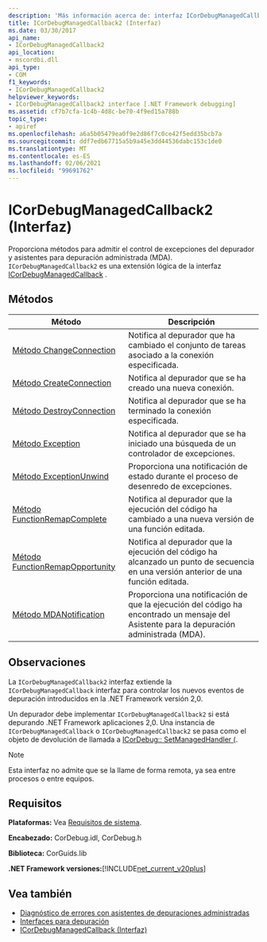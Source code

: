 ```yaml
---
description: 'Más información acerca de: interfaz ICorDebugManagedCallback2'
title: ICorDebugManagedCallback2 (Interfaz)
ms.date: 03/30/2017
api_name:
- ICorDebugManagedCallback2
api_location:
- mscordbi.dll
api_type:
- COM
f1_keywords:
- ICorDebugManagedCallback2
helpviewer_keywords:
- ICorDebugManagedCallback2 interface [.NET Framework debugging]
ms.assetid: cf7b7cfa-1c4b-4d8c-be70-4f9ed15a788b
topic_type:
- apiref
ms.openlocfilehash: a6a5b05479ea0f9e2d86f7c0ce42f5edd35bcb7a
ms.sourcegitcommit: ddf7edb67715a5b9a45e3dd44536dabc153c1de0
ms.translationtype: MT
ms.contentlocale: es-ES
ms.lasthandoff: 02/06/2021
ms.locfileid: "99691762"
---
```

# <a name="icordebugmanagedcallback2-interface"></a>ICorDebugManagedCallback2 (Interfaz)

Proporciona métodos para admitir el control de excepciones del depurador y asistentes para depuración administrada (MDA). `ICorDebugManagedCallback2` es una extensión lógica de la interfaz [ICorDebugManagedCallback](icordebugmanagedcallback-interface.md) .  
  
## <a name="methods"></a>Métodos  
  
|Método|Descripción|  
|------------|-----------------|  
|[Método ChangeConnection](icordebugmanagedcallback2-changeconnection-method.md)|Notifica al depurador que ha cambiado el conjunto de tareas asociado a la conexión especificada.|  
|[Método CreateConnection](icordebugmanagedcallback2-createconnection-method.md)|Notifica al depurador que se ha creado una nueva conexión.|  
|[Método DestroyConnection](icordebugmanagedcallback2-destroyconnection-method.md)|Notifica al depurador que se ha terminado la conexión especificada.|  
|[Método Exception](icordebugmanagedcallback2-exception-method.md)|Notifica al depurador que se ha iniciado una búsqueda de un controlador de excepciones.|  
|[Método ExceptionUnwind](icordebugmanagedcallback2-exceptionunwind-method.md)|Proporciona una notificación de estado durante el proceso de desenredo de excepciones.|  
|[Método FunctionRemapComplete](icordebugmanagedcallback2-functionremapcomplete-method.md)|Notifica al depurador que la ejecución del código ha cambiado a una nueva versión de una función editada.|  
|[Método FunctionRemapOpportunity](icordebugmanagedcallback2-functionremapopportunity-method.md)|Notifica al depurador que la ejecución del código ha alcanzado un punto de secuencia en una versión anterior de una función editada.|  
|[Método MDANotification](icordebugmanagedcallback2-mdanotification-method.md)|Proporciona una notificación de que la ejecución del código ha encontrado un mensaje del Asistente para la depuración administrada (MDA).|  
  
## <a name="remarks"></a>Observaciones  

 La `ICorDebugManagedCallback2` interfaz extiende la `ICorDebugManagedCallback` interfaz para controlar los nuevos eventos de depuración introducidos en la .NET Framework versión 2,0.  
  
 Un depurador debe implementar `ICorDebugManagedCallback2` si está depurando .NET Framework aplicaciones 2,0. Una instancia de `ICorDebugManagedCallback` o `ICorDebugManagedCallback2` se pasa como el objeto de devolución de llamada a [ICorDebug:: SetManagedHandler (](icordebug-setmanagedhandler-method.md).  
  
> [!NOTE]
> Esta interfaz no admite que se la llame de forma remota, ya sea entre procesos o entre equipos.  
  
## <a name="requirements"></a>Requisitos  

 **Plataformas:** Vea [Requisitos de sistema](../../get-started/system-requirements.md).  
  
 **Encabezado:** CorDebug.idl, CorDebug.h  
  
 **Biblioteca:** CorGuids.lib  
  
 **.NET Framework versiones:**[!INCLUDE[net_current_v20plus](../../../../includes/net-current-v20plus-md.md)]  
  
## <a name="see-also"></a>Vea también

- [Diagnóstico de errores con asistentes de depuraciones administradas](../../debug-trace-profile/diagnosing-errors-with-managed-debugging-assistants.md)
- [Interfaces para depuración](debugging-interfaces.md)
- [ICorDebugManagedCallback (Interfaz)](icordebugmanagedcallback-interface.md)
